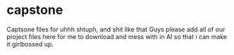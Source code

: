 # capstone
Captsone files for uhhh shtuph, and shit like that
Guys please add all of our project files here for me to download and mess with in AI so that i can make it girlbossed up.
